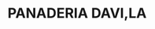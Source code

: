 ---
title: "PANADERIA DAVI,LA"
url: /argelia-barrio-el-recreo/panaderia-davi-la/
shop: panadería
---